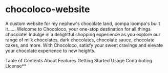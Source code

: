# chocoloco-website
A custom website for my nephew's chocolate land, oompa loompa's built it......
Welcome to Chocoloco, your one-stop destination for all things chocolate! Indulge in a delightful shopping experience as you explore our range of milk chocolates, dark chocolates, chocolate sauce, chocolate cakes, and more. With Chocoloco, satisfy your sweet cravings and elevate your chocolate experience to new heights.

Table of Contents
About
Features
Getting Started
Usage
Contributing
License**
